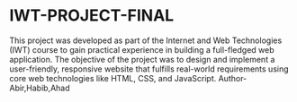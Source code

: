 # IWT-PROJECT-FINAL
This project was developed as part of the Internet and Web Technologies (IWT) course to gain practical experience in building a full-fledged web application. The objective of the project was to design and implement a user-friendly, responsive website that fulfills real-world requirements using core web technologies like HTML, CSS, and JavaScript.
Author- Abir,Habib,Ahad
